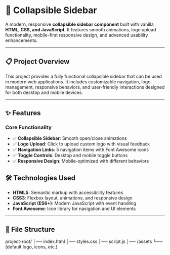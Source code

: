 # 🚀 Collapsible Sidebar

A modern, responsive **collapsible sidebar component** built with vanilla **HTML, CSS, and JavaScript**. It features smooth animations, logo upload functionality, mobile-first responsive design, and advanced usability enhancements.

---

## 📋 Project Overview
This project provides a fully functional collapsible sidebar that can be used in modern web applications. It includes customizable navigation, logo management, responsive behaviors, and user-friendly interactions designed for both desktop and mobile devices.

---

## ✨ Features

### Core Functionality
- ✅ **Collapsible Sidebar**: Smooth open/close animations  
- ✅ **Logo Upload**: Click to upload custom logo with visual feedback  
- ✅ **Navigation Links**: 5 navigation items with Font Awesome icons  
- ✅ **Toggle Controls**: Desktop and mobile toggle buttons  
- ✅ **Responsive Design**: Mobile-optimized with different behaviors  

## 🛠️ Technologies Used
- **HTML5**: Semantic markup with accessibility features  
- **CSS3**: Flexbox layout, animations, and responsive design  
- **JavaScript (ES6+)**: Modern JavaScript with event handling  
- **Font Awesome**: Icon library for navigation and UI elements  

---

## 📁 File Structure

project-root/
│── index.html
│── styles.css
│── script.js
│── /assets
└── (default logo, icons, etc.)
